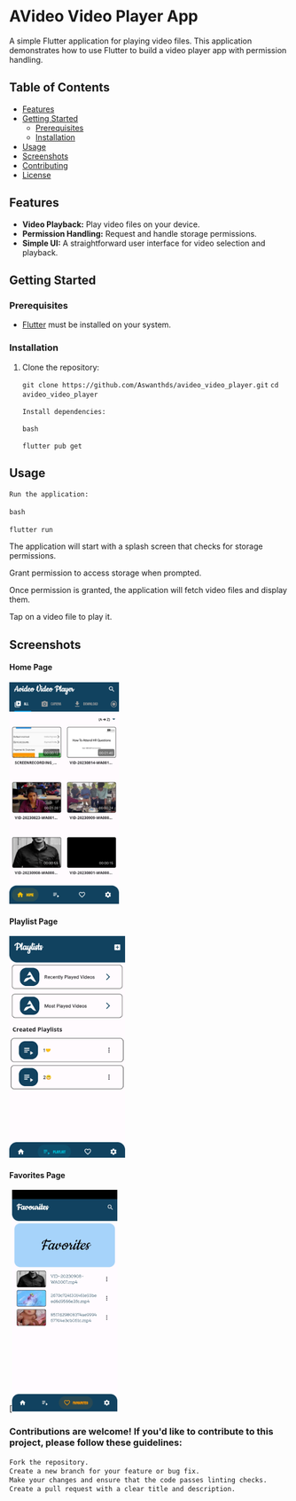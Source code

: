 # AVideo Video Player App

A simple Flutter application for playing video files. This application demonstrates how to use Flutter to build a video player app with permission handling.

## Table of Contents

- [Features](#features)
- [Getting Started](#getting-started)
  - [Prerequisites](#prerequisites)
  - [Installation](#installation)
- [Usage](#usage)
- [Screenshots](#screenshots)
- [Contributing](#contributing)
- [License](#license)

## Features

- **Video Playback:** Play video files on your device.
- **Permission Handling:** Request and handle storage permissions.
- **Simple UI:** A straightforward user interface for video selection and playback.

## Getting Started

### Prerequisites

- [Flutter](https://flutter.dev/) must be installed on your system.

### Installation

1. Clone the repository:


   `git clone https://github.com/Aswanthds/avideo_video_player.git`
   `cd avideo_video_player`

    `Install dependencies:`

    `bash`

    `flutter pub get`

## Usage

    Run the application:

    bash

    flutter run

  The application will start with a splash screen that checks for storage permissions.

   Grant permission to access storage when prompted.

  Once permission is granted, the application will fetch video files and display them.

  Tap on a video file to play it.

## Screenshots

#### Home Page
<img src="https://github.com/Aswanthds/avideo_video_player/blob/master/assets/screenshots/flutter_01.png" height="400"/>


#### Playlist Page
<img src="https://github.com/Aswanthds/avideo_video_player/blob/master/assets/screenshots/flutter_02.png" height="400"/>


#### Favorites Page
[<img src="https://github.com/Aswanthds/avideo_video_player/blob/master/assets/screenshots/flutter_03.jpg" height="400"/>


### Contributions are welcome! If you'd like to contribute to this project, please follow these guidelines:

    Fork the repository.
    Create a new branch for your feature or bug fix.
    Make your changes and ensure that the code passes linting checks.
    Create a pull request with a clear title and description.
